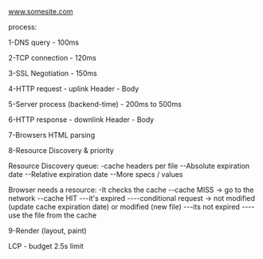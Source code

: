 www.somesite.com

process:

1-DNS query - 100ms

2-TCP connection - 120ms

3-SSL Negotiation - 150ms

4-HTTP request - uplink
Header - Body

5-Server process (backend-time) - 200ms to 500ms

6-HTTP response - downlink
Header - Body

7-Browsers HTML parsing

8-Resource Discovery & priority

Resource Discovery queue:
-cache headers per file
--Absolute expiration date
--Relative expiration date
--More specs / values

Browser needs a resource:
-It checks the cache
--cache MISS -> go to the network
--cache HIT
---it's expired
----conditional request -> not modified (update cache expiration date) or modified (new file)
---its not expired
----use the file from the cache

9-Render (layout, paint)

LCP - budget 2.5s limit

